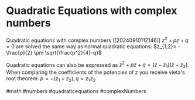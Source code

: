 # Quadratic Equations with complex numbers
Quadratic equations with complex numbers [[20240910112146]]
$z^2 + p z + q = 0$
are solved the same way as normal quadratic equations: 
$z_{1,2}= -\frac{p}{2} \pm \sqrt{\frac{p^2}{4}-q}$

Quadratic equations can also be expressed as $z^2 + pz + q = (z-z_1)(z-z_2)$.
When comparing the coefficients of the potencies of z you receive vieta's root theorem:
$p = -(z_1 + z_2), q=z_1 z_2$

#math #numbers #quadraticequations #complexNumbers